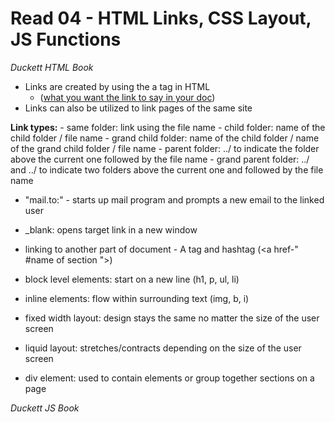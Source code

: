 # Read 04 - HTML Links, CSS Layout, JS Functions

*Duckett HTML Book*
  - Links are created by using the a tag in HTML
    - (<a href="webpage link here">what you want the link to say in your doc</a>)
  - Links can also be utilized to link pages of the same site

  **Link types:**
    - same folder: link using the file name
    - child folder: name of the child folder / file name
    - grand child folder: name of the child folder / name of the grand child folder / file name
    - parent folder: ../ to indicate the folder above the current one followed by the file name
    - grand parent folder: ../ and ../ to indicate two folders above the current one and followed by the file name
  
  - "mail.to:" - starts up mail program and prompts a new email to the linked user
  - _blank: opens target link in a new window
  - linking to another part of document - A tag and hashtag (<a href-" #name of section ">)

  - block level elements: start on a new line (h1, p, ul, li)
  - inline elements: flow within surrounding text (img, b, i)

  - fixed width layout: design stays the same no matter the size of the user screen
  - liquid layout: stretches/contracts depending on the size of the user screen

  - div element: used to contain elements or group together sections on a page

*Duckett JS Book*